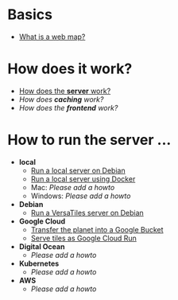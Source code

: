 # Basics

- [What is a web map?](basics/maps.md)

# How does it work?

- [How does the **server** work?](how_does_it_work/server.md)
- *How does **caching** work?*
- *How does the **frontend** work?*

# How to run the server ...

- **local**
  - [Run a local server on Debian](how_to/local_server_debian.md)
  - [Run a local server using Docker](how_to/local_docker.md)
  - Mac: *Please add a howto*
  - Windows: *Please add a howto*
- **Debian**
  - [Run a VersaTiles server on Debian](how_to/debian_run_server.md)
- **Google Cloud**
  - [Transfer the planet into a Google Bucket](how_to/google_cloud_storage_planet.md)
  - [Serve tiles as Google Cloud Run](how_to/google_cloud_run_service.md)
- **Digital Ocean**
  - *Please add a howto*
- **Kubernetes**
  - *Please add a howto*
- **AWS**
  - *Please add a howto*

